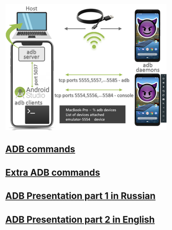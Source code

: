 ![ADB](https://github.com/MariaDash/Mobile_Testing/blob/ADB/ADB.png)
# [ADB commands](https://github.com/MariaDash/Mobile_Testing/blob/ADB/ADB_Homework.md)
# [Extra ADB commands](https://github.com/MariaDash/Mobile_Testing/blob/ADB/extra_hw.md)
# <a href="https://youtu.be/vFdStzk-Nrs?si=UiH0NCd35jcP_B0z">ADB Presentation part 1 in Russian</a>
# <a href="https://youtu.be/k_Gap-qqSAU?si=yZe6iyJ7pOoUjFur">ADB Presentation part 2 in English</a>
